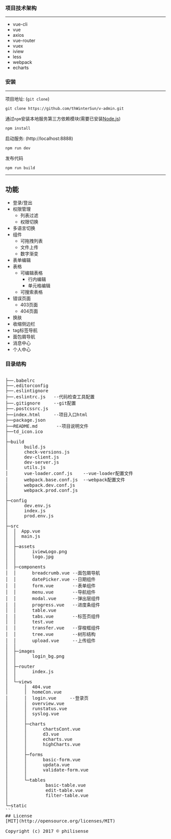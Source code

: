 ### 项目技术架构
***
*  vue-cli
*  vue
*  axios
*  vue-router
*  vuex
*  iview
*  less
*  webpack
*  echarts

### 安装

***
项目地址: (`git clone`)
```shell
git clone https://github.com/thWinterSun/v-admin.git
```
通过`npm`安装本地服务第三方依赖模块(需要已安装[Node.js](https://nodejs.org/))

```
npm install
```
启动服务: (http://localhost:8888)

```
npm run dev
```
发布代码

```
npm run build
```
***

## 功能

- 登录/登出
- 权限管理
    - 列表过滤
    - 权限切换
- 多语言切换
- 组件
    - 可拖拽列表
    - 文件上传
    - 数字渐变
- 表单编辑
- 表格
    - 可编辑表格
        - 行内编辑
        - 单元格编辑
    - 可搜索表格
- 错误页面
    - 403页面
    - 404页面
- 换肤
- 收缩侧边栏
- tag标签导航
- 面包屑导航
- 消息中心
- 个人中心

### 目录结构
<pre>

├──.babelrc
├──.editorconfig
├──.eslintignore
├──.eslintrc.js   --代码检查工具配置
├──.gitignore     --git配置
├──.postcssrc.js
├──index.html     --项目入口html
├──package.json
├──README.md  	   --项目说明文件
├──td_icon.ico
│  
├─build
│      build.js
│      check-versions.js
│      dev-client.js
│      dev-server.js
│      utils.js
│      vue-loader.conf.js    --vue-loader配置文件
│      webpack.base.conf.js  --webpack配置文件
│      webpack.dev.conf.js
│      webpack.prod.conf.js
│      
├─config
│      dev.env.js
│      index.js
│      prod.env.js
│      
├─src
│  │  App.vue
│  │  main.js
│  │  
│  ├─assets
│  │      iviewLogo.png
│  │      logo.jpg
│  │      
│  ├─components
│  │      breadcrumb.vue --面包屑导航
│  │      datePicker.vue --日期组件
│  │      form.vue       --表单组件
│  │      menu.vue       --导航组件
│  │      modal.vue      --弹出层组件
│  │      progress.vue   --进度条组件
│  │      table.vue      
│  │      tabs.vue       --标签页组件
│  │      test.vue
│  │      transfer.vue   --穿梭框组件
│  │      tree.vue       --树形结构
│  │      upload.vue     --上传组件
│  │      
│  ├─images
│  │      login_bg.png
│  │      
│  ├─router
│  │      index.js
│  │      
│  └─views
│      │  404.vue
│      │  homeCon.vue
│      │  login.vue     --登录页
│      │  overview.vue
│      │  runstatus.vue
│      │  syslog.vue
│      │  
│      ├─charts
│      │      chartsCont.vue
│      │      d3.vue
│      │      echarts.vue
│      │      highCharts.vue
│      │      
│      ├─forms
│      │      basic-form.vue
│      │      updata.vue
│      │      validate-form.vue
│      │      
│      └─tables
│              basic-table.vue
│              edit-table.vue
│              filter-table.vue
│              
└─static
```
## License
[MIT](http://opensource.org/licenses/MIT)

Copyright (c) 2017 &copy; philisense
